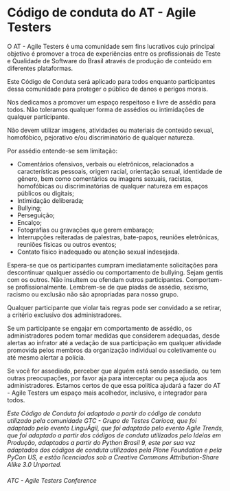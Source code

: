 # Código de conduta do AT - Agile Testers

O AT - Agile Testers é uma comunidade sem fins lucrativos cujo principal objetivo é promover a troca de experiências entre os profissionais de Teste e Qualidade de Software do Brasil através de produção de conteúdo em diferentes plataformas.

Este Código de Conduta será aplicado para todos enquanto participantes dessa comunidade para proteger o público de danos e perigos morais.

Nos dedicamos a promover um espaço respeitoso e livre de assédio para todos. Não toleramos qualquer forma de assédios ou intimidações de qualquer participante.

Não devem utilizar imagens, atividades ou materiais de conteúdo sexual, homofóbico, pejorativo e/ou discriminatório de qualquer natureza.

Por assédio entende-se sem limitação:

* Comentários ofensivos, verbais ou eletrônicos, relacionados a características pessoais, origem racial, orientação sexual, identidade de gênero, bem como comentários ou imagens sexuais, racistas, homofóbicas ou discriminatórias de qualquer natureza em espaços públicos ou digitais;
* Intimidação deliberada;
* Bullying;
* Perseguição;
* Encalço;
* Fotografias ou gravações que gerem embaraço;
* Interrupções reiteradas de palestras, bate-papos, reuniões eletrônicas, reuniões físicas ou outros eventos;
* Contato físico inadequado ou atenção sexual indesejada.

Espera-se que os participantes cumpram imediatamente solicitações para descontinuar qualquer assédio ou comportamento de bullying. Sejam gentis com os outros. Não insultem ou ofendam outros participantes. Comportem-se profissionalmente. Lembrem-se de que piadas de assédio, sexismo, racismo ou exclusão não são apropriadas para nosso grupo.

Qualquer participante que violar tais regras pode ser convidado a se retirar, a critério exclusivo dos administradores.

Se um participante se engajar em comportamento de assédio, os administradores podem tomar medidas que considerem adequadas, desde alertas ao infrator até a vedação de sua participação em qualquer atividade promovida pelos membros da organização individual ou coletivamente ou até mesmo alertar a polícia.

Se você for assediado, perceber que alguém está sendo assediado, ou tem outras preocupações, por favor aja para interceptar ou peça ajuda aos administradores. Estamos certos de que essa política ajudará a fazer do AT - Agile Testers um espaço mais acolhedor, inclusivo, e integrador para todos.

*Este Código de Conduta foi adaptado a partir do código de conduta utilizado pela comunidade GTC - Grupo de Testes Carioca, que foi adaptado pelo evento LinguÁgil, que foi adaptado pelo evento Agile Trends, que foi adaptado a partir dos códigos de conduta utilizados pelo Ideias em Produção, adaptados a partir do Python Brasil 9, este por sua vez adaptados dos códigos de conduta utilizados pela Plone Foundation e pela PyCon US, e estão licenciados sob a Creative Commons Attribution-Share Alike 3.0 Unported.*

###### ATC - Agile Testers Conference
